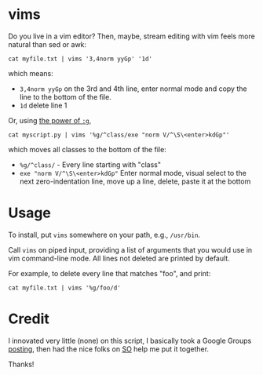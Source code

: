 # vims

Do you live in a vim editor? Then, maybe, stream
editing with vim feels more natural than
sed or awk:

```
cat myfile.txt | vims '3,4norm yyGp' '1d'
```
which means: 
 - `3,4norm yyGp` on the 3rd and 4th line, enter normal mode and
copy the line to the bottom of the file.
 - `1d` delete line 1

Or, using [the power of `:g`](http://vim.wikia.com/wiki/Power_of_g),
```
cat myscript.py | vims '%g/^class/exe "norm V/^\S\<enter>kdGp"'
```
which moves all classes to the bottom of the file:
 - `%g/^class/` - Every line starting with "class"
 - `exe "norm V/^\S\<enter>kdGp"` Enter normal mode, visual select to the next zero-indentation line, move up a line, delete, paste it at the bottom



# Usage

To install,
put `vims` somewhere on your path, e.g., `/usr/bin`.

Call `vims` on piped input, providing a list of arguments that you
would use in vim command-line mode. All lines not deleted are printed
by default.

For example,
to delete every line that matches "foo", and print:

```
cat myfile.txt | vims '%g/foo/d'
```

# Credit

I innovated very little (none) on this script, I basically took a Google Groups
[posting](https://groups.google.com/forum/#!msg/vim_use/NfqbCdUkDb4/Ir0faiNaFZwJ),
then had the nice folks on [SO](https://stackoverflow.com/questions/44745046/bash-pass-all-arguments-exactly-as-they-are-to-a-function-and-prepend-a-flag-on)
help me put it together.

Thanks!
